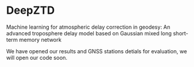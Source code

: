 # DeepZTD

Machine learning for atmospheric delay correction in geodesy:
An advanced troposphere delay model based on Gaussian mixed long short-term memory network

We have opened our results and GNSS stations detials for evaluation, we will open our code soon.


